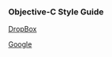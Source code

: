### Objective-C Style Guide

[DropBox](https://dl.dropboxusercontent.com/s/5utnlwhr18ax05c/style-guide.html?dl=0)

[Google](http://google-styleguide.googlecode.com/svn/trunk/objcguide.xml)
